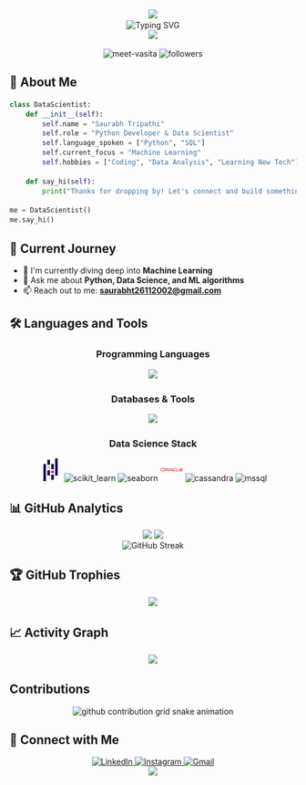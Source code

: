 <div align="center">
  <img src="https://capsule-render.vercel.app/api?type=waving&color=gradient&height=200&section=header&text=Hi%20👋,%20I'm%20Saurabh&fontSize=80&fontAlignY=35&animation=twinkling&fontColor=ffffff" />
</div>

<div align="center">
  <img src="https://readme-typing-svg.herokuapp.com?font=Fira+Code&pause=1000&color=36BCF7&center=true&vCenter=true&width=435&lines=Python+Developer;Data+Scientist;Machine+Learning+Enthusiast;Always+Learning+New+Things" alt="Typing SVG" />
</div>

<div align="center">
  <img src="https://github.com/Anmol-Baranwal/Cool-GIFs-For-GitHub/assets/74038190/d48893bd-0757-481c-8d7e-ba3e163feae7" width="400" />
</div>

<p align="center"> 
  <img src="https://komarev.com/ghpvc/?username=SaurabhTripathi014&label=Profile%20views&color=0e75b6&style=for-the-badge" alt="meet-vasita" /> 
  <img src="https://img.shields.io/github/followers/SaurabhTripathi014?label=Followers&style=for-the-badge&color=blue" alt="followers" />
</p>

## 🚀 About Me

```python
class DataScientist:
    def __init__(self):
        self.name = "Saurabh Tripathi"
        self.role = "Python Developer & Data Scientist"
        self.language_spoken = ["Python", "SQL"]
        self.current_focus = "Machine Learning"
        self.hobbies = ["Coding", "Data Analysis", "Learning New Tech"]
    
    def say_hi(self):
        print("Thanks for dropping by! Let's connect and build something amazing together!")

me = DataScientist()
me.say_hi()
```

## 🌱 Current Journey

- 🔭 I'm currently diving deep into **Machine Learning**
- 💬 Ask me about **Python, Data Science, and ML algorithms**
- 📫 Reach out to me: **saurabht26112002@gmail.com**

## 🛠️ Languages and Tools

<div align="center">
  
### Programming Languages
<img src="https://skillicons.dev/icons?i=python&theme=dark" />

### Databases & Tools
<img src="https://skillicons.dev/icons?i=mysql,mongodb,postgresql,git,linux,aws&theme=dark" />

### Data Science Stack
<p align="center">
  <img src="https://raw.githubusercontent.com/devicons/devicon/2ae2a900d2f041da66e950e4d48052658d850630/icons/pandas/pandas-original.svg" alt="pandas" width="40" height="40"/>
  <img src="https://upload.wikimedia.org/wikipedia/commons/0/05/Scikit_learn_logo_small.svg" alt="scikit_learn" width="40" height="40"/>
  <img src="https://seaborn.pydata.org/_images/logo-mark-lightbg.svg" alt="seaborn" width="40" height="40"/>
  <img src="https://raw.githubusercontent.com/devicons/devicon/master/icons/oracle/oracle-original.svg" alt="oracle" width="40" height="40"/>
  <img src="https://www.vectorlogo.zone/logos/apache_cassandra/apache_cassandra-icon.svg" alt="cassandra" width="40" height="40"/>
  <img src="https://www.svgrepo.com/show/303229/microsoft-sql-server-logo.svg" alt="mssql" width="40" height="40"/>
</p>

</div>

## 📊 GitHub Analytics

<div align="center">
  <img height="180em" src="https://github-readme-stats.vercel.app/api?username=SaurabhTripathi014&show_icons=true&theme=tokyonight&include_all_commits=true&count_private=true&hide_border=true"/>
  <img height="180em" src="https://github-readme-stats.vercel.app/api/top-langs/?username=SaurabhTripathi014&layout=compact&langs_count=8&theme=tokyonight&hide_border=true"/>
</div>

<div align="center">
  <img src="https://github-readme-streak-stats.herokuapp.com/?user=SaurabhTripathi014&theme=tokyonight&hide_border=true" alt="GitHub Streak" />
</div>

## 🏆 GitHub Trophies

<div align="center">
  <img src="https://github-profile-trophy.vercel.app/?username=SaurabhTripathi014&theme=tokyonight&no-frame=true&no-bg=false&margin-w=4&row=1" />
</div>

## 📈 Activity Graph

<div align="center">
  <img src="https://github-readme-activity-graph.vercel.app/graph?username=SaurabhTripathi014&bg_color=1a1b27&color=38bdae&line=70a5fd&point=bf91f3&area=true&hide_border=true" />
</div>

## Contributions 

<div align="center">

<picture>
  <source media="(prefers-color-scheme: dark)" srcset="https://raw.githubusercontent.com/SaurabhTripathi014SaurabhTripathi014/output/github-contribution-grid-snake-dark.svg">
  <source media="(prefers-color-scheme: light)" srcset="https://raw.githubusercontent.com/SaurabhTripathi014/SaurabhTripathi014/output/github-contribution-grid-snake.svg">
  <img alt="github contribution grid snake animation" src="https://raw.githubusercontent.com/SaurabhTripathi014/SaurabhTripathi014/output/github-contribution-grid-snake.svg">
</picture>

</div>

## 🤝 Connect with Me

<div align="center">
  <a href="https://linkedin.com/in/saurabh-tripathi-89640a343" target="_blank">
    <img src="https://img.shields.io/badge/LinkedIn-0077B5?style=for-the-badge&logo=linkedin&logoColor=white" alt="LinkedIn"/>
  </a>
  <a href="https://instagram.com/saurhub014" target="_blank">
    <img src="https://img.shields.io/badge/Instagram-E4405F?style=for-the-badge&logo=instagram&logoColor=white" alt="Instagram"/>
  </a>
  <a href="mailto:saurabht26112002@gmail.com">
    <img src="https://img.shields.io/badge/Gmail-D14836?style=for-the-badge&logo=gmail&logoColor=white" alt="Gmail"/>
  </a>
</div>

<div align="center">
  <img src="https://capsule-render.vercel.app/api?type=waving&color=gradient&height=100&section=footer" />
</div>
